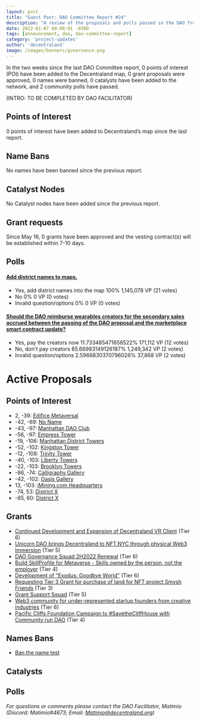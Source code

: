 ```yaml
---
layout: post
title: "Guest Post: DAO Committee Report #24"
description: "A review of the proposals and polls passed in the DAO from May 16 through May 31".
date: 2022-01-07 00:00:01 -0300
tags: [announcement, dao, dao-committee-report]
category: 'project-updates'
author: 'decentraland'
image: /images/banners/governance.png
---
```


In the two weeks since the last DAO Committee report, 0 points of interest (POI) have been added to the Decentraland map, 0 grant proposals were approved, 0 names were banned, 0 catalysts have been added to the network, and 2 community polls have passed.

(INTRO: TO BE COMPLETED BY DAO FACILITATOR)

## Points of Interest
0 points of interest have been added to Decentraland’s map since the last report.


## Name Bans

No names have been banned since the previous report.

## Catalyst Nodes
No Catalyst nodes have been added since the previous report.


## Grant requests
Since May 16, 0 grants have been approved and the vesting contract(s) will be established within 7-10 days.


## Polls

#### [Add district names to maps.](https://governance.decentraland.org/proposal/?id=f1342cd0-d2fd-11ec-b521-2f98ffa6ccb0)

* Yes, add district names into the map 100% 1,145,078 VP (21 votes)
* No 0% 0 VP (0 votes)
* Invalid question/options 0% 0 VP (0 votes)


#### [Should the DAO reimburse wearables creators for the secondary sales accrued between the passing of the DAO proposal and the marketplace smart contract update?](https://governance.decentraland.org/proposal/?id=af8c8f80-d2de-11ec-b521-2f98ffa6ccb0)

* Yes, pay the creators now 11.733485471658522% 171,112 VP (12 votes)
* No, don&#39;t pay creators 85.66983149126187% 1,249,342 VP (2 votes)
* Invalid question/options 2.5966830370796026% 37,868 VP (2 votes)



# Active Proposals

## Points of Interest

* 2, -39: [Edifice Metaversal](https://governance.decentraland.org/proposal/?id=919350c0-d619-11ec-b521-2f98ffa6ccb0)
* -42, -69: [No Name](https://governance.decentraland.org/proposal/?id=5e3a7f10-d573-11ec-b521-2f98ffa6ccb0)
* -43, -97: [Manhattan DAO Club](https://governance.decentraland.org/proposal/?id=28cb8be0-d4ff-11ec-b521-2f98ffa6ccb0)
* -56, -97: [Empress Tower](https://governance.decentraland.org/proposal/?id=03d989e0-d4ff-11ec-b521-2f98ffa6ccb0)
* -19, -106: [Manhattan District Towers](https://governance.decentraland.org/proposal/?id=13bfab00-d4ff-11ec-b521-2f98ffa6ccb0)
* -52, -102: [Kingston Tower](https://governance.decentraland.org/proposal/?id=d99ed6d0-d4fe-11ec-b521-2f98ffa6ccb0)
* -12, -108: [Trinity Tower ](https://governance.decentraland.org/proposal/?id=c8cd6b50-d4fe-11ec-b521-2f98ffa6ccb0)
* -40, -103: [Liberty Towers](https://governance.decentraland.org/proposal/?id=91b56a50-d4fe-11ec-b521-2f98ffa6ccb0)
* -22, -103: [Brooklyn Towers](https://governance.decentraland.org/proposal/?id=a95f2790-d4fe-11ec-b521-2f98ffa6ccb0)
* -86, -74: [Calligraphy Gallery ](https://governance.decentraland.org/proposal/?id=7c975340-d4f9-11ec-b521-2f98ffa6ccb0)
* -42, -102: [Oasis Gallery](https://governance.decentraland.org/proposal/?id=49c1b6e0-d4f9-11ec-b521-2f98ffa6ccb0)
* 13, -103: [iMining.com Headquarters](https://governance.decentraland.org/proposal/?id=dde541d0-d4f8-11ec-b521-2f98ffa6ccb0)
* -74, 53: [District X](https://governance.decentraland.org/proposal/?id=5bf3fd70-d4a2-11ec-b521-2f98ffa6ccb0)
* -85, 60: [District X](https://governance.decentraland.org/proposal/?id=e31b8ee0-d4a1-11ec-b521-2f98ffa6ccb0)

## Grants

* [Continued Development and Expansion of Decentraland VR Client](https://governance.decentraland.org/proposal/?id=8fe0e0a0-d62b-11ec-b521-2f98ffa6ccb0) (Tier 6)
* [Unicorn DAO brings Decentraland to NFT.NYC through physical Web3 Immersion](https://governance.decentraland.org/proposal/?id=4556cef0-d536-11ec-b521-2f98ffa6ccb0) (Tier 5)
* [DAO Governance Squad 2H2022 Renewal](https://governance.decentraland.org/proposal/?id=524fb800-d532-11ec-b521-2f98ffa6ccb0) (Tier 6)
* [Build SkillProfile for Metaverse - Skills owned by the person, not the employer](https://governance.decentraland.org/proposal/?id=daa9b1c0-d4eb-11ec-b521-2f98ffa6ccb0) (Tier 4)
* [Development of &#34;Exodus: Goodbye World&#34;](https://governance.decentraland.org/proposal/?id=74b8b1c0-d40c-11ec-b521-2f98ffa6ccb0) (Tier 6)
* [Requesting Tier 3 Grant for purchase of land for NFT project Smvsh Friends](https://governance.decentraland.org/proposal/?id=08d6b380-d3c1-11ec-b521-2f98ffa6ccb0) (Tier 3)
* [Grant Support Squad](https://governance.decentraland.org/proposal/?id=7a236540-d305-11ec-b521-2f98ffa6ccb0) (Tier 5)
* [Web3 community for under-represented startup founders from creative industries](https://governance.decentraland.org/proposal/?id=cd56c640-d1d8-11ec-b521-2f98ffa6ccb0) (Tier 6)
* [Pacific Cliffs Foundation Campaign to #SavetheCliffHouse with Community run DAO](https://governance.decentraland.org/proposal/?id=d7ee5a30-cd07-11ec-8d87-ddbb20320020) (Tier 4)

## Names Bans

* [Ban the name test](https://governance.decentraland.org/proposal/?id=7b0bded0-d74a-11ec-b521-2f98ffa6ccb0)

## Catalysts


## Polls


*For questions or comments please contact the DAO Facilitator, Matimio (Discord: Matimio#4673; Email: [Matimio@decentraland.org](mailto:Matimio@decentraland.org))*